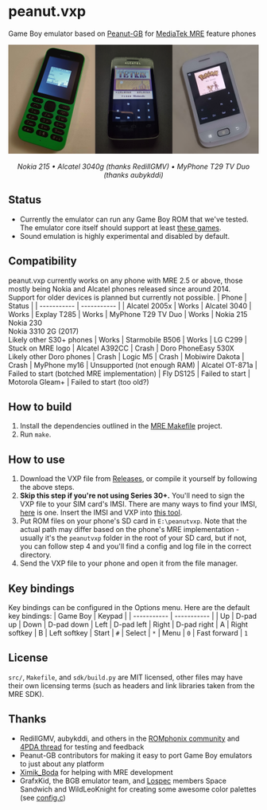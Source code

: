 # peanut.vxp
Game Boy emulator based on [Peanut-GB](https://github.com/deltabeard/Peanut-GB) for [MediaTek MRE](https://lpcwiki.miraheze.org/wiki/MediaTek_MRE) feature phones

![](img/marioland_215.jpg)
*<div style="text-align:center;">Nokia 215 • Alcatel 3040g (thanks RedillGMV) • MyPhone T29 TV Duo (thanks aubykddi)</div>*

## Status
* Currently the emulator can run any Game Boy ROM that we've tested. The emulator core itself should support at least [these games](https://github.com/deltabeard/Peanut-GB/issues/31).
* Sound emulation is highly experimental and disabled by default.

## Compatibility
peanut.vxp currently works on any phone with MRE 2.5 or above, those mostly being Nokia and Alcatel phones released since around 2014. Support for older devices is planned but currently not possible.
| Phone | Status |
| ----------- | ----------- |
| Alcatel 2005x | Works
| Alcatel 3040 | Works
| Explay T285 | Works
| MyPhone T29 TV Duo | Works
| Nokia 215<br>Nokia 230<br>Nokia 3310 2G (2017)<br>Likely other S30+ phones | Works
| Starmobile B506 | Works
| LG C299 | Stuck on MRE logo
| Alcatel A392CC | Crash
| Doro PhoneEasy 530X<br>Likely other Doro phones | Crash
| Logic M5 | Crash
| Mobiwire Dakota | Crash
| MyPhone my16 | Unsupported (not enough RAM)
| Alcatel OT-871a | Failed to start (botched MRE implementation)
| Fly DS125 | Failed to start
| Motorola Gleam+ | Failed to start (too old?)

## How to build
1. Install the dependencies outlined in the [MRE Makefile](https://github.com/gtrxAC/mre-makefile#dependencies) project.
2. Run `make`.

## How to use
1. Download the VXP file from [Releases](https://github.com/gtrxAC/peanut.vxp/releases), or compile it yourself by following the above steps.
2. **Skip this step if you're not using Series 30+.** You'll need to sign the VXP file to your SIM card's IMSI. There are many ways to find your IMSI, [here](https://github.com/raspiduino/mre-sdk/discussions/1#discussioncomment-3571276) is one. Insert the IMSI and VXP into [this tool](https://vxpatch.luxferre.top/).
3. Put ROM files on your phone's SD card in `E:\peanutvxp`. Note that the actual path may differ based on the phone's MRE implementation - usually it's the `peanutvxp` folder in the root of your SD card, but if not, you can follow step 4 and you'll find a config and log file in the correct directory.
4. Send the VXP file to your phone and open it from the file manager.

## Key bindings
Key bindings can be configured in the Options menu. Here are the default key bindings:
| Game Boy | Keypad |
| ----------- | ----------- |
| Up | D-pad up
| Down | D-pad down
| Left | D-pad left
| Right | D-pad right
| A | Right softkey
| B | Left softkey
| Start | `#`
| Select | `*`
| Menu | `0`
| Fast forward | `1`

## License
`src/`, `Makefile`, and `sdk/build.py` are MIT licensed, other files may have their own licensing terms (such as headers and link libraries taken from the MRE SDK).

## Thanks
* RedillGMV, aubykddi, and others in the [ROMphonix community](https://discord.gg/2GKuJjQagp) and [4PDA thread](https://4pda.to/forum/index.php?showtopic=501783&st=2280) for testing and feedback
* Peanut-GB contributors for making it easy to port Game Boy emulators to just about any platform
* [Ximik_Boda](https://github.com/XimikBoda) for helping with MRE development
* GrafxKid, the BGB emulator team, and [Lospec](https://lospec.com/) members Space Sandwich and WildLeoKnight for creating some awesome color palettes (see [config.c](https://github.com/gtrxAC/peanut.vxp/blob/main/src/config.c#L10))
